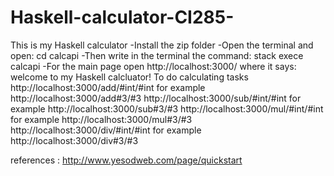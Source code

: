 # Haskell-calculator-CI285-
This is my Haskell calculator 
-Install the zip folder
-Open the terminal and open: cd calcapi
-Then write in the terminal the command: stack exece calcapi
-For the main page open http://localhost:3000/ where it says: welcome to my Haskell calcluator!
To do calculating tasks
http://localhost:3000/add/#int/#int  for example   http://localhost:3000/add#3/#3 http://localhost:3000/sub/#int/#int  for example   http://localhost:3000/sub#3/#3
http://localhost:3000/mul/#int/#int  for example   http://localhost:3000/mul#3/#3
http://localhost:3000/div/#int/#int  for example   http://localhost:3000/div#3/#3  

references : http://www.yesodweb.com/page/quickstart

